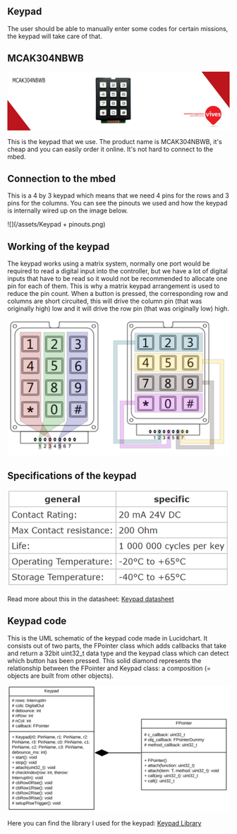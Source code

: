 ## Keypad

The user should be able to manually enter some codes for certain missions, the keypad will take care of that.

## MCAK304NBWB
![](/assets/keypad_vives.png)

This is the keypad that we use. The product name is MCAK304NBWB, it's cheap and you can easily order it online. It's not hard to connect to the mbed.

## Connection to the mbed
This is a 4 by 3 keypad which means that we need 4 pins for the rows and 3 pins for the columns. You can see the pinouts we used and how the keypad is internally wired up on the image below.

![](/assets/Keypad + pinouts.png)

## Working of the keypad
The keypad works using a matrix system, normally one port would be required to read a digital input into the controller, but we have a lot of digital inputs that have to be read so it would not be recommended to allocate one pin for each of them. This is why a matrix keypad arrangement is used to reduce the pin count. 
When a button is pressed, the corresponding row and columns are short circuited, this will drive the column pin (that was originally high) low and it will drive the row pin (that was originally low) high.

![](/assets/Keypad_working.PNG)

## Specifications of the keypad
![](/assets/specifications_keypad.png)

Read more about this in the datasheet: [Keypad datasheet](http://www.farnell.com/datasheets/1662617.pdf?_ga=2.267866505.681420666.1495444655-1070812418.1494403917)

## Keypad code 
This is the UML schematic of the keypad code made in Lucidchart. It consists out of two parts, the FPointer class which adds callbacks that take and return a 32bit uint32_t data type and the keypad class which can detect which button has been pressed. This solid diamond represents the relationship between the FPointer and Keypad class: a composition (= objects are built from other objects). 

![](/assets/Keypad_UML.png)

Here you can find the library I used for the keypad: [Keypad Library](https://developer.mbed.org/users/yoonghm/code/keypad/#da060f8c03e8)